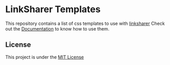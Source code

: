 # LinkSharer Templates

This repository contains a list of css templates to use with [linksharer](https://linksharer.js.org)
Check out the [Documentation](https://linksharer.js.org/docs/templates) to know how to use them.

## License
This project is under the [MIT License](LICENSE)